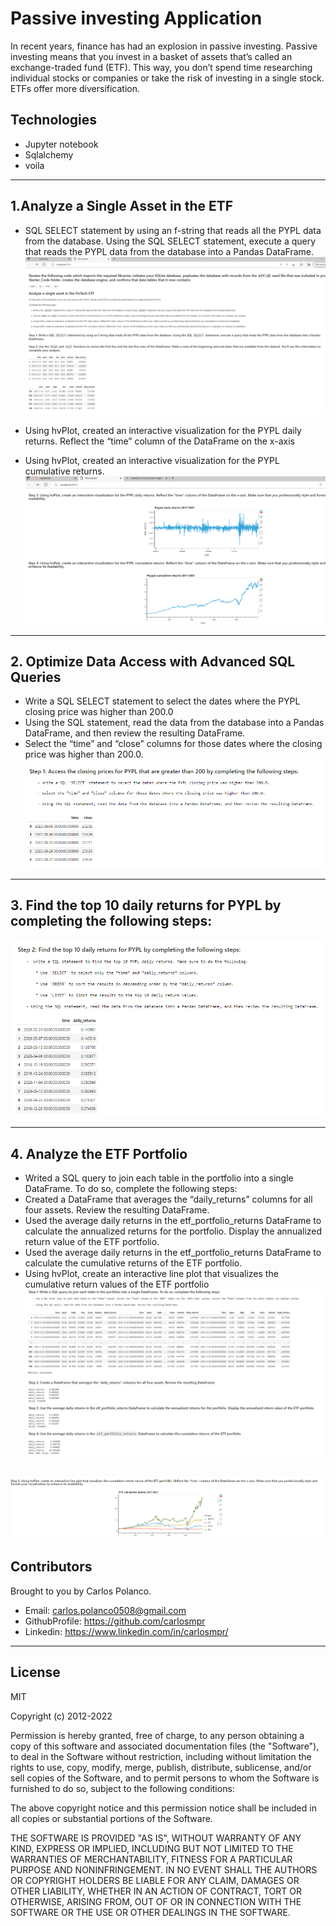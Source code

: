 # Passive investing Application
In recent years, finance has had an explosion in passive investing. Passive investing means that you invest in a basket of assets that’s called an exchange-traded fund (ETF). This way, you don’t spend time researching individual stocks or companies or take the risk of investing in a single stock. ETFs offer more diversification.

## Technologies

- Jupyter notebook
- Sqlalchemy
- voila
---

## 1.Analyze a Single Asset in the ETF

-  SQL SELECT statement by using an f-string that reads all the PYPL data from the database. Using the SQL SELECT statement, execute a query that reads the PYPL data from the database into a Pandas DataFrame.
![image info](./Capture1.PNG)

- Using hvPlot, created an interactive visualization for the PYPL daily returns. Reflect the “time” column of the DataFrame on the x-axis
- Using hvPlot, created an interactive visualization for the PYPL cumulative returns.
![image info](./Capture2.PNG)

---

## 2. Optimize Data Access with Advanced SQL Queries

- Write a SQL SELECT statement to select the dates where the PYPL closing price was higher than 200.0
- Using the SQL statement, read the data from the database into a Pandas DataFrame, and then review the resulting DataFrame.
- Select the “time” and “close” columns for those dates where the closing price was higher than 200.0.
![image info](./Capture3.PNG)


---

## 3. Find the top 10 daily returns for PYPL by completing the following steps:

![image info](./Capture4.PNG)

---

## 4. Analyze the ETF Portfolio

- Writed a SQL query to join each table in the portfolio into a single DataFrame. To do so, complete the following steps:
- Created a DataFrame that averages the “daily_returns” columns for all four assets. Review the resulting DataFrame.
- Used the average daily returns in the etf_portfolio_returns DataFrame to calculate the annualized returns for the portfolio. Display the annualized return value of the ETF portfolio.
- Used the average daily returns in the etf_portfolio_returns DataFrame to calculate the cumulative returns of the ETF portfolio.
- Using hvPlot, create an interactive line plot that visualizes the cumulative return values of the ETF portfolio
![image info](./capture5.PNG)

![image info](./capture6.PNG)
---

##  Contributors
Brought to you by Carlos Polanco.

- Email: carlos.polanco0508@gmail.com
- GithubProfile: https://github.com/carlosmpr
- Linkedin: https://www.linkedin.com/in/carlosmpr/

---

## License

MIT

Copyright (c) 2012-2022

Permission is hereby granted, free of charge, to any person obtaining a copy of this software and associated documentation files (the "Software"), to deal in the Software without restriction, including without limitation the rights to use, copy, modify, merge, publish, distribute, sublicense, and/or sell copies of the Software, and to permit persons to whom the Software is furnished to do so, subject to the following conditions:

The above copyright notice and this permission notice shall be included in all copies or substantial portions of the Software.

THE SOFTWARE IS PROVIDED "AS IS", WITHOUT WARRANTY OF ANY KIND, EXPRESS OR IMPLIED, INCLUDING BUT NOT LIMITED TO THE WARRANTIES OF MERCHANTABILITY, FITNESS FOR A PARTICULAR PURPOSE AND NONINFRINGEMENT. IN NO EVENT SHALL THE AUTHORS OR COPYRIGHT HOLDERS BE LIABLE FOR ANY CLAIM, DAMAGES OR OTHER LIABILITY, WHETHER IN AN ACTION OF CONTRACT, TORT OR OTHERWISE, ARISING FROM, OUT OF OR IN CONNECTION WITH THE SOFTWARE OR THE USE OR OTHER DEALINGS IN THE SOFTWARE.